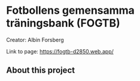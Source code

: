 # Fotbollens gemensamma träningsbank (FOGTB)

Creator: Albin Forsberg

Link to page: https://fogtb-d2850.web.app/

## About this project


